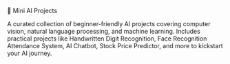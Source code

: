 🚀 Mini AI Projects

A curated collection of beginner-friendly AI projects covering computer vision, natural language processing, and machine learning.
Includes practical projects like Handwritten Digit Recognition, Face Recognition Attendance System, AI Chatbot, Stock Price Predictor, and more to kickstart your AI journey.
